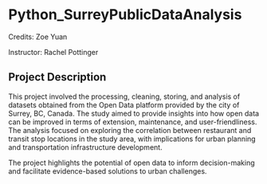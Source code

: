 # Python_SurreyPublicDataAnalysis
Credits: Zoe Yuan

Instructor: Rachel Pottinger

## Project Description

This project involved the processing, cleaning, storing, and 
analysis of datasets obtained from the Open Data platform provided 
by the city of Surrey, BC, Canada. The study aimed to provide insights 
into how open data can be improved in terms of extension, maintenance, 
and user-friendliness. The analysis focused on exploring the correlation 
between restaurant and transit stop locations in the study area, with implications 
for urban planning and transportation infrastructure development. 

The project highlights the potential of open data to inform decision-making and 
facilitate evidence-based solutions to urban challenges.